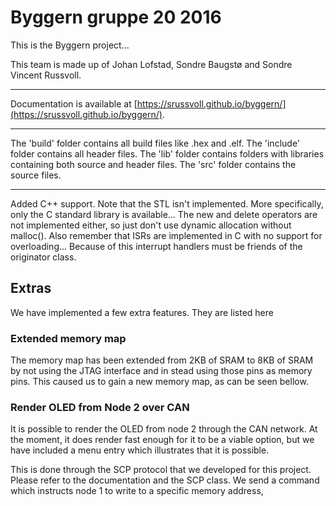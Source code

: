 # Byggern gruppe 20 2016

This is the Byggern project...

This team is made up of Johan Lofstad, Sondre Baugstø and Sondre Vincent Russvoll.

---

Documentation is available at [https://srussvoll.github.io/byggern/](https://srussvoll.github.io/byggern/).

---

The 'build' folder contains all build files like .hex and .elf.
The 'include' folder contains all header files.
The 'lib' folder contains folders with libraries containing both source and header files.
The 'src' folder contains the source files.

---

Added C++ support. Note that the STL isn't implemented. More specifically, only the C standard library is available... The new and delete operators are not implemented either, so just don't use dynamic allocation without malloc(). Also remember that ISRs are implemented in C with no support for overloading...
Because of this interrupt handlers must be friends of the originator class.

## Extras

We have implemented a few extra features. They are listed here

### Extended memory map

The memory map has been extended from 2KB of SRAM to 8KB of SRAM by not using the JTAG interface and in stead using those pins as memory pins. This caused us to gain a new memory map, as can be seen bellow.

### Render OLED from Node 2 over CAN

It is possible to render the OLED from node 2 through the CAN network. At the moment, it does render fast enough for it to be a viable option, but we have included a menu entry which illustrates that it is possible.

This is done through the SCP protocol that we developed for this project. Please refer to the documentation and the SCP class. We send a command which instructs node 1 to write to a specific memory address, 
